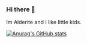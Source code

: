 ### Hi there 👋

Im Alderite and I like little kids.

[![Anurag's GitHub stats](https://github-readme-stats.vercel.app/api?username=alderite)](https://github.com/anuraghazra/github-readme-stats)



